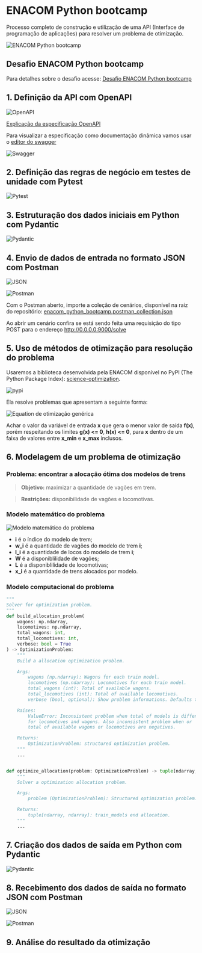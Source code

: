 # ENACOM Python bootcamp

Processo completo de construção e utilização de uma API (Interface de programação de aplicações) para resolver um problema de otimização.

![ENACOM Python bootcamp](assets/images/enacom_python_bootcamp.svg)


## Desafio ENACOM Python bootcamp
Para detalhes sobre o desafio acesse: [Desafio ENACOM Python bootcamp](challenge.md)

## 1. Definição da API com OpenAPI
![OpenAPI](assets/images/libraries/api_openapi.svg)

[Explicação da especificação OpenAPI](https://oai.github.io/Documentation/specification.html)

Para visualizar a especificação como documentação dinâmica vamos usar o [editor do swagger](https://editor.swagger.io/)

![Swagger](assets/images/libraries/swagger.svg)

## 2. Definição das regras de negócio em testes de unidade com Pytest
![Pytest](assets/images/libraries/pytest.svg)


## 3. Estruturação dos dados iniciais em Python com Pydantic
![Pydantic](assets/images/libraries/pydantic.svg)


## 4. Envio de dados de entrada no formato JSON com Postman
![JSON](assets/images/libraries/json.svg)

![Postman](assets/images/libraries/postman.svg)

Com o Postman aberto, importe a coleção de cenários, disponível na raiz do repositório: [enacom_python_bootcamp.postman_collection.json](https://github.com/enacom/python-bootcamp/blob/main/enacom_python_bootcamp.postman_collection.json)

Ao abrir um cenário confira se está sendo feita uma requisição do tipo POST para o endereço http://0.0.0.0:9000/solve

## 5. Uso de métodos de otimização para resolução do problema
Usaremos a biblioteca desenvolvida pela ENACOM disponível no PyPI (The Python Package Index): [science-optimization](https://pypi.org/project/science-optimization/).

![pypi](assets/images/libraries/pypi.svg)

Ela resolve problemas que apresentam a seguinte forma:

![Equation de otimização genérica](assets/images/optimization_equation.svg)

Achar o valor da variável de entrada **x** que gera o menor valor de saída **f(x)**, porém respeitando os limites **g(x) <= 0**, **h(x) <= 0**, para **x** dentro de um faixa de valores entre **x_min** e **x_max** inclusos.

## 6. Modelagem de um problema de otimização
### Problema: encontrar a alocação ótima dos modelos de trens

> **Objetivo:** maximizar a quantidade de vagões em trem.

> **Restrições:** disponibilidade de vagões e locomotivas.

### Modelo matemático do problema
![Modelo matemático do problema](assets/images/logistic_equation.svg)

* **i** é o índice do modelo de trem;
* **w_i** é a quantidade de vagões do modelo de trem **i**;
* **l_i** é a quantidade de locos do modelo de trem **i**;
* **W**  é a disponiblilidade de vagões;
* **L** é a disponiblilidade de locomotivas;
* **x_i** é a quantidade de trens alocados por modelo.

### Modelo computacional do problema

```py title="optimization/optimizer.py"
"""
Solver for optimization problem.
"""
def build_allocation_problem(
    wagons: np.ndarray,
    locomotives: np.ndarray,
    total_wagons: int,
    total_locomotives: int,
    verbose: bool = True
) -> OptimizationProblem:
    """
    Build a allocation optimization problem.

    Args:
        wagons (np.ndarray): Wagons for each train model.
        locomotives (np.ndarray): Locomotives for each train model.
        total_wagons (int): Total of available wagons.
        total_locomotives (int): Total of available locomotives.
        verbose (bool, optional): Show problem informations. Defaults to True.

    Raises:
        ValueError: Inconsistent problem when total of models is diffents
        for locomotives and wagons. Also inconsistent problem when or
        total of available wagons or locomotives are negatives.

    Returns:
        OptimizationProblem: structured optimization problem.
    """
    ...


def optimize_allocation(problem: OptimizationProblem) -> tuple[ndarray, ndarray]:
    """
    Solver a optimization allocation problem.

    Args:
        problem (OptimizationProblem): Structured optimization problem.

    Returns:
        tuple[ndarray, ndarray]: train_models end allocation.
    """
    ...
```


## 7. Criação dos dados de saída em Python com Pydantic
![Pydantic](assets/images/libraries/pydantic.svg)



## 8. Recebimento dos dados de saída no formato JSON com Postman
![JSON](assets/images/libraries/json.svg)

![Postman](assets/images/libraries/postman.svg)


## 9. Análise do resultado da otimização
